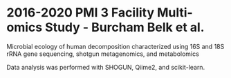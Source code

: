 # 2016-2020 PMI 3 Facility Multi-omics Study - Burcham Belk et al.
Microbial ecology of human decomposition characterized using 16S and 18S rRNA gene sequencing, shotgun metagenomics, and metabolomics

Data analysis was performed with SHOGUN, Qiime2, and scikit-learn.
